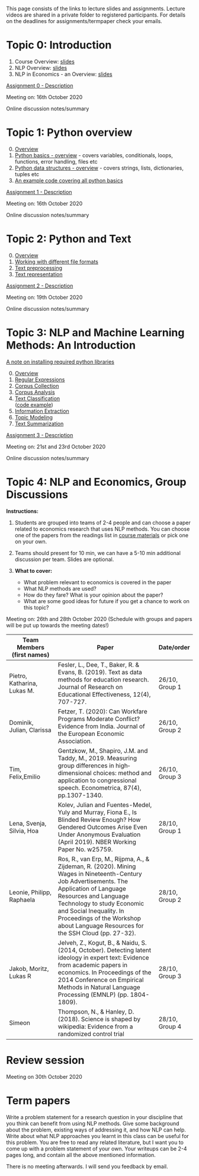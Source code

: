 This page consists of the links to lecture slides and assignments. Lecture videos are shared in a private folder to registered participants. For details on the deadlines for assignments/termpaper check your emails. 


# Topic 0: Introduction

1. Course Overview: [slides](https://github.com/econnlpcourse/econnlpcourse.github.io/tree/master/docs/slides/ECONNLP-Overview.pdf)  
2. NLP Overview: [slides](https://github.com/econnlpcourse/econnlpcourse.github.io/tree/master/docs/slides/ECONNLP-NLPOverview.pdf)  
3. NLP in Economics - an Overview: [slides](https://github.com/econnlpcourse/econnlpcourse.github.io/tree/master/docs/slides/ECONNLP-NLPinEcon.pdf)  

[Assignment 0 - Description](https://github.com/econnlpcourse/econnlpcourse.github.io/tree/master/docs/Assignments/Assignment0.pdf)  

Meeting on: 16th October 2020   

Online discussion notes/summary  


# Topic 1: Python overview
0. [Overview](https://github.com/econnlpcourse/econnlpcourse.github.io/tree/master/docs/slides/ECONNLP-PythonOverview.pdf)
1. [Python basics - overview](https://github.com/econnlpcourse/econnlpcourse.github.io/tree/master/docs/slides/PythonOverview.pdf) - covers variables, conditionals, loops, functions, error handling, files etc  
2. [Python data structures - overview](https://github.com/econnlpcourse/econnlpcourse.github.io/tree/master/docs/slides/PythonOverview-Part2.pdf) - covers strings, lists, dictionaries, tuples etc  
3. [An example code covering all python basics](https://github.com/econnlpcourse/econnlpcourse.github.io/blob/master/code/Everything.py)

[Assignment 1 - Description](https://github.com/econnlpcourse/econnlpcourse.github.io/tree/master/docs/Assignments/Assignment1.pdf)  

Meeting on: 16th October 2020   

Online discussion notes/summary  


# Topic 2: Python and Text

0. [Overview](https://github.com/econnlpcourse/econnlpcourse.github.io/tree/master/docs/slides/ECONNLP-PythonandText-Overview.pdf)   
1. [Working with different file formats](https://github.com/econnlpcourse/econnlpcourse.github.io/tree/master/docs/slides/ECONNLP-FileFormats.pdf)  
2. [Text preprocessing](https://github.com/econnlpcourse/econnlpcourse.github.io/tree/master/docs/slides/ECONNLP-TextPreprocessing.pdf)  
3. [Text representation](https://github.com/econnlpcourse/econnlpcourse.github.io/tree/master/docs/slides/ECONNLP-TextRepresentation.pdf)  

[Assignment 2 - Description](https://github.com/econnlpcourse/econnlpcourse.github.io/tree/master/docs/Assignments/Assignment2.pdf)  

Meeting on: 19th October 2020   

Online discussion notes/summary  


# Topic 3: NLP and Machine Learning Methods: An Introduction

[A note on installing required python libraries](https://github.com/econnlpcourse/econnlpcourse.github.io/tree/master/docs/slides/ECONNLP-InstallingLibraries.pdf)  

0. [Overview](https://github.com/econnlpcourse/econnlpcourse.github.io/tree/master/docs/slides/ECONNLP-NLPMLOverview.pdf)  
1. [Regular Expressions](https://github.com/econnlpcourse/econnlpcourse.github.io/tree/master/docs/slides/ECONNLP-RegEx.pdf)  
2. [Corpus Collection](https://github.com/econnlpcourse/econnlpcourse.github.io/tree/master/docs/slides/ECONNLP-CorpusCollection.pdf)  
3. [Corpus Analysis](https://github.com/econnlpcourse/econnlpcourse.github.io/tree/master/docs/slides/ECONNLP-CorpusAnalysis.pdf)  
4. [Text Classification](https://github.com/econnlpcourse/econnlpcourse.github.io/tree/master/docs/slides/ECONNLP-TextClassification.pdf)  
([code example](https://github.com/econnlpcourse/econnlpcourse.github.io/tree/master/docs/codeExamples/usingamodel.py))
5. [Information Extraction](https://github.com/econnlpcourse/econnlpcourse.github.io/tree/master/docs/slides/ECONNLP-IE.pdf)  
6. [Topic Modeling](https://github.com/econnlpcourse/econnlpcourse.github.io/tree/master/docs/slides/ECONNLP-TopicModeling.pdf)  
7. [Text Summarization](https://github.com/econnlpcourse/econnlpcourse.github.io/tree/master/docs/slides/ECONNLP-TextSummarization.pdf)  

[Assignment 3 - Description](https://github.com/econnlpcourse/econnlpcourse.github.io/tree/master/docs/Assignments/Assignment3.pdf)  

Meeting on: 21st and 23rd October 2020   

Online discussion notes/summary  


# Topic 4: NLP and Economics, Group Discussions

**Instructions:**
1. Students are grouped into teams of 2-4 people and can choose a paper related to economics research that uses NLP methods. You can choose one of the papers from the readings list in [course materials](https://econnlpcourse.github.io/course-materials/) or pick one on your own.   

2. Teams should present for 10 min, we can have a 5-10 min additional discussion per team.  Slides are optional.  

3. **What to cover:**  
   - What problem relevant to economics is covered in the paper
   - What NLP methods are used?
   - How do they fare? What is your opinion about the paper?
   - What are some good ideas for future if you get a chance to work on this topic?

Meeting on: 26th and 28th October 2020 (Schedule with groups and papers will be put up towards the meeting dates!)

<table>
<colgroup>
<col width="30%" />
<col width="70%" />
</colgroup>
<thead>
<tr class="header">
<th>Team Members (first names)</th>
<th>Paper</th>
<th>Date/order</th>
</tr>
</thead>
<tbody>
<tr>
<td markdown="span">Pietro, Katharina, Lukas M.</td>
<td markdown="span">Fesler, L., Dee, T., Baker, R. & Evans, B. (2019). Text as data methods for education research. Journal of Research on Educational Effectiveness, 12(4), 707-727.</td>
<td markdown="span">26/10, Group 1</td>
</tr>
<tr>
<td markdown="span">Dominik, Julian, Clarissa</td>
<td markdown="span">Fetzer, T. (2020): Can Workfare Programs Moderate Conflict? Evidence from India. Journal of the European Economic Association.</td>
<td markdown="span">26/10, Group 2</td>
</tr>
<tr>
<td markdown="span">Tim, Felix,Emilio</td>
<td markdown="span">Gentzkow, M., Shapiro, J.M. and Taddy, M., 2019. Measuring group differences in high‐dimensional choices: method and application to congressional speech. Econometrica, 87(4), pp.1307-1340.</td>
<td markdown="span">26/10, Group 3</td>
</tr>
<tr>
<td markdown="span">Lena, Svenja, Silvia, Hoa</td>
<td markdown="span">Kolev, Julian and Fuentes-Medel, Yuly and Murray, Fiona E., Is Blinded Review Enough? How Gendered Outcomes Arise Even Under Anonymous Evaluation (April 2019). NBER Working Paper No. w25759.</td>
<td markdown="span">28/10, Group 1</td>
</tr>
<tr>
<td markdown="span">Leonie, Philipp, Raphaela</td>
<td markdown="span">Ros, R., van Erp, M., Rijpma, A., & Zijdeman, R. (2020). Mining Wages in Nineteenth-Century Job Advertisements. The Application of Language Resources and Language Technology to study Economic and Social Inequality. In Proceedings of the Workshop about Language Resources for the SSH Cloud (pp. 27-32).
</td>
<td markdown="span">28/10, Group 2</td>
</tr>
<tr>
<td markdown="span">Jakob, Moritz, Lukas R</td>
<td markdown="span">Jelveh, Z., Kogut, B., & Naidu, S. (2014, October). Detecting latent ideology in expert text: Evidence from academic papers in economics. In Proceedings of the 2014 Conference on Empirical Methods in Natural Language Processing (EMNLP) (pp. 1804-1809).</td>
<td markdown="span">28/10, Group 3</td>
</tr>

<tr>
<td markdown="span">Simeon</td>
<td markdown="span">Thompson, N., & Hanley, D. (2018). Science is shaped by wikipedia: Evidence from a randomized control trial</td>
<td markdown="span">28/10, Group 4</td>
</tr>
</tbody>
</table>


# Review session

Meeting on 30th October 2020

# Term papers

Write a problem statement for a research question in your discipline that you think can benefit from using NLP methods. Give some background about the problem, existing ways of addressing it, and how NLP can help. Write about what NLP approaches you learnt in this class can be useful for this problem. You are free to read any related literature, but I want you to come up with a problem statement of your own. Your writeups can be 2-4 pages long, and contain all the above mentioned information.

There is no meeting afterwards. I will send you feedback by email.
